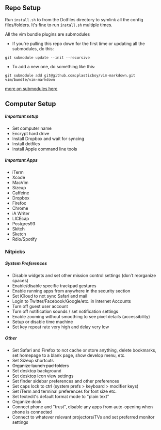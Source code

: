 ## Repo Setup

Run `install.sh` to from the Dotfiles directory to symlink all the config files/folders. It's fine to run `install.sh` multiple times.

All the vim bundle plugins are submodules

* If you're pulling this repo down for the first time or updating all the submodules, do this:
``` 
git submodule update --init --recursive
```

* To add a new one, do something like this:
```
git submodule add git@github.com:plasticboy/vim-markdown.git vim/bundle/vim-markdown
```

[more on submodules here](http://stackoverflow.com/questions/3796927/how-to-git-clone-including-submodules)

## Computer Setup

##### Important setup

- Set computer name
- Encrypt hard drive
- Install Dropbox and wait for syncing
- Install dotfiles
- Install Apple command line tools

##### Important Apps
- iTerm
- Xcode
- MacVim
- Sizeup
- Caffeine
- Dropbox
- Firefox
- Chrome
- iA Writer
- LICEcap
- Postgres93
- Skitch
- Sketch
- Rdio/Spotify

### Nitpicks

##### System Preferences
- Disable widgets and set other mission control settings (don’t reorganize spaces)
- Enable/disable specific trackpad gestures
- Enable running apps from anywhere in the security section
- Set iCloud to not sync Safari and mail
- Login to Twitter/Facebook/Google/etc. in Internet Accounts
- Turn off guest user account
- Turn off notification sounds / set notification settings
- Enable zooming without smoothing to see pixel details (accessibility)
- Setup or disable time machine
- Set key repeat rate very high and delay very low

##### Other
- Set Safari and Firefox to not cache or store anything, delete bookmarks, set homepage to a blank page, show develop menu, etc.
- Set Sizeup shortcuts
- ~~Organize launch pad folders~~
- Set desktop background
- Set desktop icon view settings
- Set finder sidebar preferences and other preferences
- Set caps lock to ctrl (system prefs > keyboard > modifier keys)
- Set iTerm and terminal preferences for font size etc.
- Set textedit's default format mode to "plain text"
- Organize dock
- Connect phone and "trust", disable any apps from auto-opening when phone is connected
- Connect to whatever relevant projectors/TVs and set preferred monitor settings
